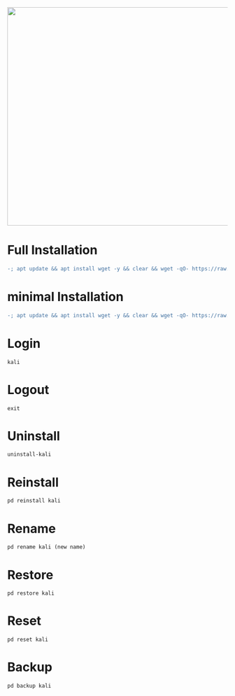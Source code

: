 <img width="800" height="500" src="https://github.com/xiv3r/Termux-Pentesting-Distro/blob/main/KaliLinux/Proot/NH.png">

# Full Installation 
```diff
-; apt update && apt install wget -y && clear && wget -qO- https://raw.githubusercontent.com/xiv3r/Termux-Pentesting-Distro/refs/heads/main/KaliLinux/Proot/kali-full | bash && kali
```
# minimal Installation 
```diff
-; apt update && apt install wget -y && clear && wget -qO- https://raw.githubusercontent.com/xiv3r/Termux-Pentesting-Distro/refs/heads/main/KaliLinux/Proot/kali-minimal | bash && kali
```
# Login
```
kali 
```
# Logout
```
exit
```
# Uninstall
```
uninstall-kali
```
# Reinstall
```
pd reinstall kali
```
# Rename
```
pd rename kali (new name)
```
# Restore
```
pd restore kali
```
# Reset 
```
pd reset kali 
```
# Backup 
```
pd backup kali
```
